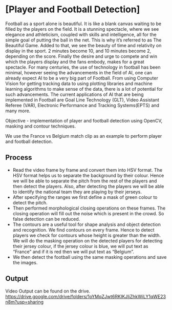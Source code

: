 # [Player and Football Detection]
Football as a sport alone is beautiful. It is like a blank canvas waiting to be filled by the players on the field. It is a stunning spectacle, where we see elegance and athleticism, coupled with skills and intelligence, all for the simple goal of putting the ball in the net. This is why it’s referred to as The Beautiful Game.
Added to that, we see the beauty of time and relativity on display in the sport. 2 minutes become 10, and 10 minutes become 2, depending on the score. Finally the desire and urge to compete and win which the players display and the fans embody, makes for a great spectacle.
For many centuries, the use of technology in football has been minimal, however seeing the advancements in the field of AI, one can already expect AI to be a very big part of Football.
From using Computer Vision for getting tracking data to using plotting libraries and machine learning algorithms to make sense of the data, there is a lot of potential for such advancements.
The current applications of AI that are being implemented in Football are Goal Line Technology (GLT), Video Assistant Referee (VAR), Electronic Performance and Tracking Systems(EPTS) and many more.

Objective - implementation of player and football detection using OpenCV, masking and contour techniques.

We use the France vs Belgium match clip as an example to perform player and football detection.

## Process
- Read the video frame by frame and convert them into HSV format.
The HSV format helps us to separate the background by their colour. Hence we will be able to separate the pitch from the rest of the players and then detect the players. Also, after detecting the players we will be able to identify the national team they are playing by their jerseys. 
- After specifying the ranges we first define a mask of green colour to detect the pitch.
- Then performed morphological closing operations on these frames. The closing operation will fill out the noise which is present in the crowd. So false detection can be reduced.
- The contours are a useful tool for shape analysis and object detection and recognition. We find contours on every frame. Hence to detect players we check for contours whose height is greater than the width. We will do the masking operation on the detected players for detecting their jersey colour, if the jersey colour is blue, we will put text as “France” and if it is red then we will put text as “Belgium”.
- We then detect the football using the same masking operations and save the images.


## Output
Video Output can be found on the drive.
https://drive.google.com/drive/folders/1oYMqZJwt6RKIKJIjZhkWiLY1qWE23n8m?usp=sharing

